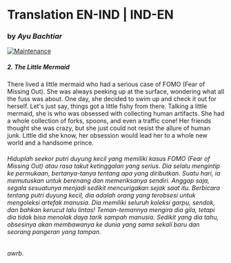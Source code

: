 # Translation EN-IND | IND-EN
### by _Ayu Bachtiar_

[![Maintenance](https://img.shields.io/badge/Maintained%3F-yes-green.svg)](https://GitHub.com/Naereen/StrapDown.js/graphs/commit-activity)


##### 2. The Little Mermaid
There lived a little mermaid who had a serious case of FOMO (Fear of Missing Out). She was always peeking up at the surface, wondering what all the fuss was about. One day, she decided to swim up and check it out for herself. Let's just say, things got a little fishy from there. Talking a little mermaid, she is who was obsessed with collecting human artifacts. She had a whole collection of forks, spoons, and even a traffic cone! Her friends thought she was crazy, but she just could not resist the allure of human junk. Little did she know, her obsession would lead her to a whole new world and a handsome prince.


###### Hiduplah seekor putri duyung kecil yang memiliki kasus FOMO (Fear of Missing Out) atau rasa takut ketinggalan yang serius. Dia selalu mengintip ke permukaan, bertanya-tanya tentang apa yang diributkan. Suatu hari, ia memutuskan untuk berenang dan memeriksanya sendiri. Anggap saja, segala sesuatunya menjadi sedikit mencurigakan sejak saat itu. Berbicara tentang putri duyung kecil, dia adalah orang yang terobsesi untuk mengoleksi artefak manusia. Dia memiliki seluruh koleksi garpu, sendok, dan bahkan kerucut lalu lintas! Teman-temannya mengira dia gila, tetapi dia tidak bisa menolak daya tarik sampah manusia. Sedikit yang dia tahu, obsesinya akan membawanya ke dunia yang sama sekali baru dan seorang pangeran yang tampan.



###### awrb.
